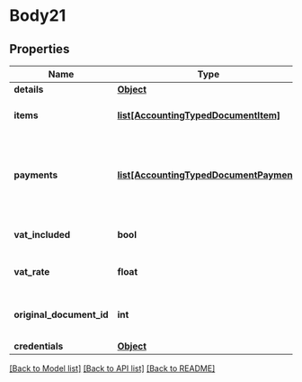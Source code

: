 # Body21

## Properties
Name | Type | Description | Notes
------------ | ------------- | ------------- | -------------
**details** | [**Object**](Object.md) | General document details | 
**items** | [**list[AccountingTypedDocumentItem]**](AccountingTypedDocumentItem.md) | Document items&lt;div&gt;&lt;i&gt;Can be used in Invoice, Invoice/Receipt, Proforma invoice etc.&lt;/i&gt;&lt;/div&gt; | [optional] 
**payments** | [**list[AccountingTypedDocumentPayment]**](AccountingTypedDocumentPayment.md) | Document payments (Can be used in invoice+receipt/receipt)&lt;div&gt;&lt;i&gt;Please note each payment should contain a single details object (Cash/BankTransfer/Cheque/CreditCard/Other), multiple payments are handled through the payments array.&lt;/i&gt;&lt;/div&gt; | [optional] 
**vat_included** | **bool** | Is VAT included in the prices?&lt;div&gt;&lt;i&gt;Leave empty for false.  Relevant for items only.&lt;/i&gt;&lt;/div&gt; | [optional] 
**vat_rate** | **float** | Document VAT Rate&lt;div&gt;&lt;i&gt;Leave empty for company default.  Relevant for items only.&lt;/i&gt;&lt;/div&gt; | [optional] 
**original_document_id** | **int** | Original document identifier.&lt;div&gt;&lt;i&gt;This allows keeping a relationship between an original and a created document (such as credits for debit invoices)&lt;/i&gt;&lt;/div&gt; | [optional] 
**credentials** | [**Object**](Object.md) | Company API credentials | 

[[Back to Model list]](../README.md#documentation-for-models) [[Back to API list]](../README.md#documentation-for-api-endpoints) [[Back to README]](../README.md)

